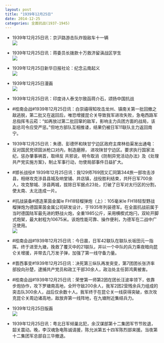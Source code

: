 ```yaml
---
layout: post
title: "1939年12月25日"
date: 2014-12-25
categories: 全面抗战(1937-1945)
---
```


<meta name="referrer" content="no-referrer" />

- 1939年12月25日讯：京沪路游击队炸毁敌车十一辆 <br/><img src="https://ww3.sinaimg.cn/large/aca367d8jw1enmc22tqknj20400c7dg8.jpg" />

- 1939年12月25日讯：蒋委员长拨款十万救济留滇战区学生 <br/><img src="https://ww3.sinaimg.cn/large/aca367d8jw1enmaax5r2xj20490c9t95.jpg" />

- 1939年12月25日新华日报社论：纪念云南起义 <br/><img src="https://ww1.sinaimg.cn/large/aca367d8jw1enm8lr12zmj211a0hndmu.jpg" />

- 1939年12月25日漫画 <br/><img src="https://ww1.sinaimg.cn/large/aca367d8jw1enm6upnnn5j20dg0d1jsn.jpg" />

- 1939年12月25日讯：印度诗人泰戈尔致函蒋介石，颂扬中国抗战 

- #桂南会战#1939年12月25日讯：白崇禧得知攻击龙州、镇南关第一批回撤之敌逃脱，第二批又在返回后，唯恐增援昆仑关导致我军进攻失败，急电西路军总指挥韦云菘：“如再放过第二批回窜的敌军，影响主力兵团方面的战局，该副总司令应受严惩。”但地方部队互相推诿，结果仍被日军11联队主力返回南宁。 

- 1939年12月25日讯：朱德、彭德怀和陕甘宁边区政府主席林伯渠发出通电：反对国民党顽固派枪口对内，制造磨擦， 进攻陕甘宁边区。要求执行国家法纪，惩办肇事祸首，取缔反 共邪说，明令取消《防制异党活动办法》及《处理共产党实施方案》，制止军事行动，勿使局部事件日益扩大。 

- #邯长战役# 1939年12月25日讯：我129师769团又汇同第344旅一部攻击涉县，相继攻克涉县县城及响堂铺、井店镇，战役胜利结束，共歼日军700余人，攻克黎城、涉县两城，拔除日军据点23处，打破了日军对太行区的分割，使太南、太北连成一片。 

- #抗战装备#德造莱茵金属le FH18轻榴弹炮（上）：105毫米le FH18轻型野战榴弹炮为德国莱茵金属公司研发设计，于1935年列装德军。在全面抗战前属于当时德国陆军最先进的野战火炮，全重1985公斤，采用横楔式炮闩，双轮开脚式炮架，最大射程为10675米。该炮性能可靠、操作便利，为德军在二战中广泛使用。 <br/><img src="https://ww2.sinaimg.cn/large/aca367d8jw1enlp3ocvsqj20kp0y6k1y.jpg" />

- #桂南会战#1939年12月25日讯：今日晨，日军42联队在联队长坂田元一指挥。终于进至九塘，挽救了覆灭中的21联队，并以一个中队的兵力乘夜暗向昆仑关增援，并带去几万发子弹，加强了第一线守备力量。 

- #晋西事变#1939年12月25日讯：决死第三纵队再发突变，第7团团长张济率部投向孙楚，逮捕共产党员和政工干部30余人，政治处主任郭鸿黄被害。 

- #桂南会战#1939年12月25日讯：荣誉第一师第2团在团长汪波率领下，依靠步炮协作，攻下罗塘南高地，全歼守敌200余人，我军2团2营残余兵力组成的突击队300余人，战后仅余数十人。我军终于在昆仑关一线获得突破，依次攻克昆仑关周边诸高地，敌放弃第一线阵地，在九塘附近集结兵力。 

- 1939年12月25日版画 <br/><img src="https://ww2.sinaimg.cn/large/aca367d8jw1enlkqu5eicj20be0i2wg1.jpg" />

- 1939年12月25日讯：粤北日军倾巢北犯，余汉谋部第十二集团军节节败退，韶关震动。晚，李汉魂急电陈诚请援，陈允派第五十四军陈烈部来援。当夜第十二集团军总部自三华撤退。 

